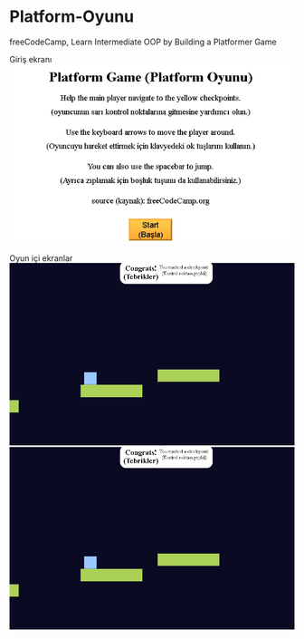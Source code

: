 ﻿# Platform-Oyunu
freeCodeCamp, Learn Intermediate OOP by Building a Platformer Game

 Giriş ekranı
![Giriş ekranı](giris-ekrani.png)

Oyun içi ekranlar
![Oyun ekranları](oyun-ekrani-2.png)
![Oyun ekranları 2](oyun-ekrani-2.png)
